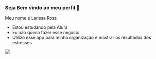 ### Seja Bem vindo ao meu perfil 🤍

Meu nome é Larissa Rosa 

- Estou estudando pela Alura
- Eu não queria fazer esse negócio
- Utilizo esse app para minha organização e mostrar os resultados dos estresses

![](https://media1.tenor.com/m/x4fU1yMhBx0AAAAC/chico-moedas-aquariano-nato.gif)
